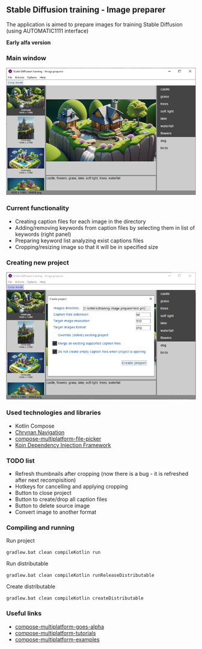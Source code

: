 ## Stable Diffusion training - Image preparer

The application is aimed to prepare images for training Stable Diffusion (using AUTOMATIC1111 interface)

**Early alfa version**

### Main window

![](screens/main-window.png)

### Current functionality

* Creating caption files for each image in the directory
* Adding/removing keywords from caption files by selecting them in list of keywords (right panel)
* Preparing keyword list analyzing exist captions files
* Cropping/resizing image so that it will be in specified size

### Creating new project

![](screens/create-project.png)

### Used technologies and libraries

* Kotlin Compose
* [Chrynan Navigation](https://github.com/chRyNaN/navigation)
* [compose-multiplatform-file-picker](https://github.com/Wavesonics/compose-multiplatform-file-picker)
* [Koin Dependency Injection Framework](https://github.com/InsertKoinIO/koin)

### TODO list
* Refresh thumbnails after cropping (now there is a bug - it is refreshed after next recompisition)
* Hotkeys for cancelling and applying cropping
* Button to close project
* Button to create/drop all caption files
* Button to delete source image
* Convert image to another format 

### Compiling and running

Run project

```shell
gradlew.bat clean compileKotlin run
```

Run distributable

```shell
gradlew.bat clean compileKotlin runReleaseDistributable
```

Create distributable

```shell
gradlew.bat clean compileKotlin createDistributable
```

### Useful links

* [compose-multiplatform-goes-alpha](https://blog.jetbrains.com/kotlin/2021/08/compose-multiplatform-goes-alpha/)
* [compose-multiplatform-tutorials](https://github.com/JetBrains/compose-multiplatform/tree/master/tutorials/)
* [compose-multiplatform-examples](https://github.com/JetBrains/compose-multiplatform#examples)



